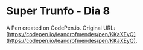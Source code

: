 # Super Trunfo - Dia 8

A Pen created on CodePen.io. Original URL: [https://codepen.io/leandrofmendes/pen/KKaXEyQ](https://codepen.io/leandrofmendes/pen/KKaXEyQ).


